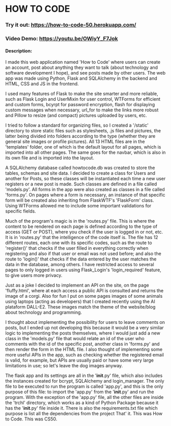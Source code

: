 # HOW TO CODE

### Try it out: https://how-to-code-50.herokuapp.com/
### Video Demo: https://youtu.be/OWiyY_F7Jok

#### Description:

I made this web application named 'How to Code' where users can create an account, post about anything they want to talk (about technology and software development I hope), and see posts made by other users. The web app was made using Python, Flask and SQLAlchemy in the backend and HTML, CSS and JS in the frontend.

I used many features of Flask to make the site smarter and more reliable, such as Flask Login and UserMixin for user control, WTForms for efficient and custom forms, bcyrpt for password encryption, flash for displaying custom messages when necessary, url_for to make the links more robust and Pillow to resize (and compact) pictures uploaded by users, etc.

I tried to follow a standard for organizing files, so I created a '/static' directory to store static files such as stylesheets, .js files and pictures, the latter being divided into folders according to the type (whether they are general site images or profile pictures). All 13 HTML files are in the 'templates' folder, one of which is the default layout for all pages, which is imported into all other pages. The same goes for the navbar, which is also in its own file and is imported into the layout.

A SQLAlchemy database called howtocode.db was created to store the tables, schemas and site data.
I decided to create a class for Users and another for Posts, so these classes will be instantiated each time a new user registers or a new post is made. Such classes are defined in a file called 'models.py'.
All forms in the app were also created as classes in a file called 'forms.py'. On pages where a form is necessary, an instance of that specific form will be created also inheriting from FlaskWTF's 'FlaskForm' class. Using WTForms allowed me to include some important validations for specific fields.

Much of the program's magic is in the 'routes.py' file. This is where the content to be rendered on each page is defined according to the type of access (GET or POST), where you check if the user is logged in or not, etc. It is in 'routes.py' that the intelligence of the code itself is. The file has 12 different routes, each one with its specific codes, such as the route to 'register()' that checks if the user filled in everything correctly when registering and also if that user or email was not used before; and also the route to 'login()' that checks if the data entered by the user matches the data in the database, among others. I have restricted access to several pages to only logged in users using Flask_Login's 'login_required' feature, to give users more privacy.

Just as a joke I decided to implement an API on the site, on the page 'fluffy.html', where at each access a public API is consulted and returns the image of a corgi. Also for fun I put on some pages images of some animals using laptops (acting as developers) that I created recently using the AI plataform DALL-E2. These images match the theme of the website/blog about technology and programming.

I thought about implementing the possibility for users to leave comments on posts, but I ended up not developing this because it would be a very similar logic to implementing the posts themselves, where I would just add a new class in the 'models.py' file that would relate an id of the user who comments with the id of the specific post, another class in 'forms.py' and then render the form in the HTML file. I also thought of implementing some more useful APIs in the app, such as checking whether the registered email is valid, for example, but APIs are usually paid or have some very large limitations in use; so let's leave the dog images anyway.

The flask app and its settings are all in the '__init__.py' file, which also includes the instances created for bcrypt, SQLAlchemy and login_manager.
The only file to be executed to run the program is called 'app.py', and this is the only purpose of this file: to import the 'app.py' from the '__init__.py' and run the program. With the exception of the 'app.py' file, all the other files are inside the 'trchl' directory, which works as a kind of Python Package because it has the '__init__.py' file inside it.
There is also the requirements.txt file which purpose is list all the dependencies from the project
That' it. This was How to Code. This was CS50.

